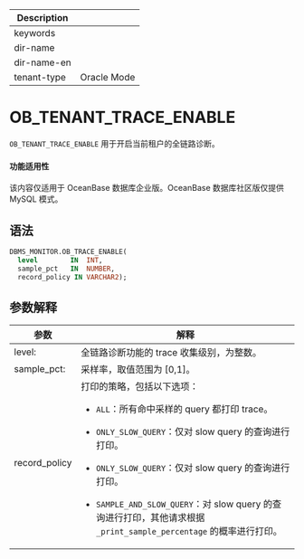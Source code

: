 | Description   |                 |
|---------------|-----------------|
| keywords      |                 |
| dir-name      |                 |
| dir-name-en   |                 |
| tenant-type   | Oracle Mode     |

# OB_TENANT_TRACE_ENABLE

`OB_TENANT_TRACE_ENABLE` 用于开启当前租户的全链路诊断。

<main id="notice" >
  <h4>功能适用性</h4>
  <p>该内容仅适用于 OceanBase 数据库企业版。OceanBase 数据库社区版仅提供 MySQL 模式。</p>
</main>

## 语法

```sql
DBMS_MONITOR.OB_TRACE_ENABLE(
  level        IN  INT,
  sample_pct   IN  NUMBER,
  record_policy IN VARCHAR2);
```

## 参数解释

| **参数**       | **解释**                   |
| -------------- | -------------------------- |
| level:         | 全链路诊断功能的 trace 收集级别，为整数。                   |
| sample_pct:    | 采样率，取值范围为 [0,1]。                     |
| record_policy    | 打印的策略，包括以下选项：<ul><li>`ALL`：所有命中采样的 query 都打印 trace。</li></ul>        <ul><li>`ONLY_SLOW_QUERY`：仅对 slow query 的查询进行打印。</li></ul>     <ul><li>`ONLY_SLOW_QUERY`：仅对 slow query 的查询进行打印。 </li></ul>  <ul><li>`SAMPLE_AND_SLOW_QUERY`：对 slow query 的查询进行打印，其他请求根据 `_print_sample_percentage` 的概率进行打印。   </li></ul>          |
